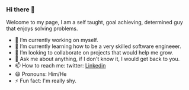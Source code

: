 ### Hi there 👋


Welcome to my page, I am a self taught, goal achieving, determined guy that enjoys solving problems.

- 🔭 I’m currently working on myself.
- 🌱 I’m currently learning how to be a very skilled software engineeer. 
- 👯 I’m looking to collaborate on projects that would help me grow.
- 💬 Ask me about anything, if I don't know it, I would get back to you.
- 📫 How to reach me: twitter: [Linkedin](https://www.linkedin.com/in/sunday-omolade/)
- 😄 Pronouns: Him/He
- ⚡ Fun fact: I'm really shy.
